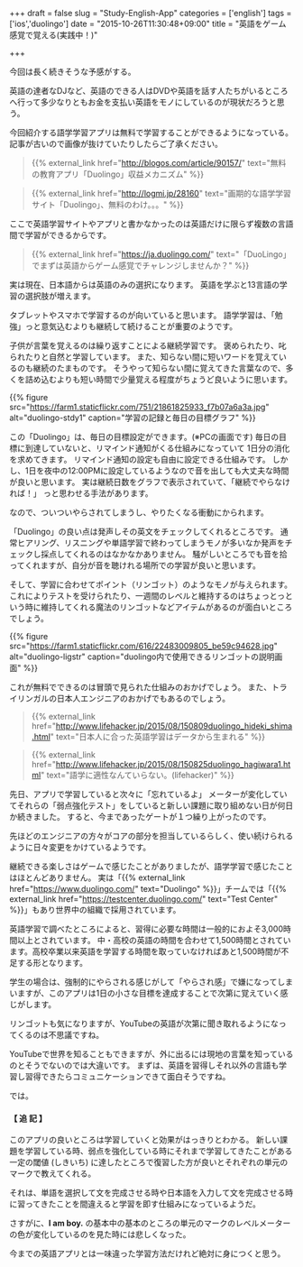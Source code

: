 +++
draft = false
slug = "Study-English-App"
categories = ['english']
tags = ['ios','duolingo']
date = "2015-10-26T11:30:48+09:00"
title = "英語をゲーム感覚で覚える(実践中！)"

+++

今回は長く続きそうな予感がする。

英語の達者なDJなど、英語のできる人はDVDや英語を話す人たちがいるところへ行って多少なりともお金を支払い英語をモノにしているのが現状だろうと思う。

今回紹介する語学学習アプリは無料で学習することができるようになっている。
記事が古いので画像が抜けていたりしたらご了承ください。

> {{% external_link href="http://blogos.com/article/90157/" text="無料の教育アプリ「Duolingo」収益メカニズム" %}}

> {{% external_link href="http://logmi.jp/28160" text="画期的な語学学習サイト「Duolingo」、無料のわけ。。。" %}}

<!--more-->

ここで英語学習サイトやアプリと書かなかったのは英語だけに限らず複数の言語間で学習ができるからです。
> {{% external_link href="https://ja.duolingo.com/" text="「DuoLingo」でまずは英語からゲーム感覚でチャレンジしませんか？" %}}

実は現在、日本語からは英語のみの選択になります。
英語を学ぶと13言語の学習の選択肢が増えます。

タブレットやスマホで学習するのが向いていると思います。
語学学習は、「勉強」っと意気込むよりも継続して続けることが重要のようです。

子供が言葉を覚えるのは繰り返すことによる継続学習です。
褒められたり、叱られたりと自然と学習しています。
また、知らない間に短いワードを覚えているのも継続のたまものです。
そうやって知らない間に覚えてきた言葉なので、多くを詰め込むよりも短い時間で少量覚える程度がちょうど良いように思います。

{{% figure src="https://farm1.staticflickr.com/751/21861825933_f7b07a6a3a.jpg" alt="duolingo-stdy1" caption="学習の記録と毎日の目標グラフ" %}}

この「Duolingo」は、毎日の目標設定ができます。(※PCの画面です)
毎日の目標に到達していないと、リマインド通知がくる仕組みになっていて 1日分の消化を求めてきます。
リマインド通知の設定も自由に設定できる仕組みです。
しかし、1日を夜中の12:00PMに設定しているようなので音を出しても大丈夫な時間が良いと思います。
実は継続日数をグラフで表示されていて、「継続でやらなければ！」 っと思わせる手法があります。

なので、ついついやらされてしまうし、やりたくなる衝動にかられます。

「Duolingo」の良い点は発声しその英文をチェックしてくれるところです。
通常ヒアリング、リスニングや単語学習で終わってしまうモノが多いなか発声をチェックし採点してくれるのはなかなかありません。
騒がしいところでも音を拾ってくれますが、自分が音を聴けれる場所での学習が良いと思います。

そして、学習に合わせてポイント（リンゴット）のようなモノが与えられます。
これによりテストを受けられたり、一週間のレベルと維持するのはちょっとっという時に維持してくれる魔法のリンゴットなどアイテムがあるのが面白いところでしょう。

{{% figure src="https://farm1.staticflickr.com/616/22483009805_be59c94628.jpg" alt="duolingo-ligstr" caption="duolingo内で使用できるリンゴットの説明画面" %}}

これが無料でできるのは冒頭で見られた仕組みのおかげでしょう。
また、トライリンガルの日本人エンジニアのおかげでもあるのでしょう。

> {{% external_link href="http://www.lifehacker.jp/2015/08/150809duolingo_hideki_shima.html" text="日本人に合った英語学習はデータから生まれる" %}}

> {{% external_link href="http://www.lifehacker.jp/2015/08/150825duolingo_hagiwara1.html" text="語学に適性なんていらない。(lifehacker)" %}}

先日、アプリで学習していると次々に「忘れているよ」 メーターが変化していてそれらの「弱点強化テスト」をしていると新しい課題に取り組めない日が何日か続きました。
すると、今まであったゲートが１つ繰り上がったのです。

先ほどのエンジニアの方々がコアの部分を担当しているらしく、使い続けられるように日々変更をかけているようです。

継続できる楽しさはゲームで感じたことがありましたが、語学学習で感じたことはほとんどありません。
実は「{{% external_link href="https://www.duolingo.com/" text="Duolingo" %}}」チームでは「{{% external_link href="https://testcenter.duolingo.com/" text="Test Center" %}}」もあり世界中の組織で採用されています。

英語学習で調べたところによると、習得に必要な時間は一般的におよそ3,000時間以上とされています。
中・高校の英語の時間を合わせて1,500時間とされています。高校卒業以来英語を学習する時間を取っていなければあと1,500時間が不足する形となります。

学生の場合は、強制的にやらされる感じがして「やらされ感」で嫌になってしまいますが、このアプリは1日の小さな目標を達成することで次第に覚えていく感じがします。

リンゴットも気になりますが、YouTubeの英語が次第に聞き取れるようになってくるのは不思議ですね。

YouTubeで世界を知ることもできますが、外に出るには現地の言葉を知っているのとそうでないのでは大違いです。
まずは、英語を習得しそれ以外の言語も学習し習得できたらコミュニケーションできて面白そうですね。

では。

#### 【 追 記 】

このアプリの良いところは学習していくと効果がはっきりとわかる。
新しい課題を学習している時、弱点を強化している時にそれまで学習してきたことがある一定の閾値 (しきいち) に達したところで復習した方が良いとそれぞれの単元のマークで教えてくれる。

それは、単語を選択して文を完成させる時や日本語を入力して文を完成させる時に習ってきたことを間違えると学習を即す仕組みになっているようだ。

さすがに、**I am boy.**
の基本中の基本のところの単元のマークのレベルメーターの色が変化しているのを見た時には悲しくなった。

今までの英語アプリとは一味違った学習方法だけれど絶対に身につくと思う。
